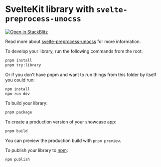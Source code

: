 # SvelteKit library with `svelte-preprocess-unocss`

[![Open in StackBlitz](https://developer.stackblitz.com/img/open_in_stackblitz_small.svg)](https://stackblitz.com/fork/github/jacob-8/svelte-scoped-uno/tree/main/examples/sveltekit-preprocess)

Read more about [svelte-preprocess-unocss](../../packages/svelte-preprocess-unocss/README.md) for more information.

To develop your library, run the following commands from the root:

```bash
pnpm install
pnpm try:library
```

Or if you don't have pnpm and want to run things from this folder by itself you could run:

```bash
npm install
npm run dev
```

To build your library:

```bash
pnpm package
```

To create a production version of your showcase app:

```bash
pnpm build
```

You can preview the production build with `pnpm preview`.

To publish your library to [npm](https://www.npmjs.com):

```bash
npm publish
```
